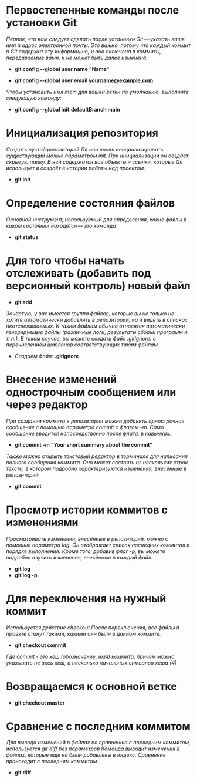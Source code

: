 # Первостепенные команды после установки Git

*Первое, что вам следует сделать после установки Git — указать ваше имя и адрес электронной почты. Это важно, потому что каждый коммит в Git содержит эту информацию, и она включена в коммиты, передаваемые вами, и не может быть далее изменена:*

*   **git config --global user.name "Name"**

*   **git config --global user.email yourname@example.com**

*Чтобы установить имя main для вашей ветки по умолчанию, выполните следующую команду:*

*  **git config --global init.defaultBranch main**

# Инициализация репозитория

*Создать пустой репозиторий Git или вновь инициализировать существующий можно параметром init. При инициализации он создаст скрытую папку. В ней содержатся все объекты и ссылки, которые Git использует и создаёт в истории работы над проектом.*

* **git init**

# Определение состояния файлов

*Основной инструмент, используемый для определения, какие файлы в каком состоянии находятся — это команда*
* **git status**

# Для того чтобы начать отслеживать (добавить под версионный контроль) новый файл
* **git add**

*Зачастую, у вас имеется группа файлов, которые вы не только не хотите автоматически добавлять в репозиторий, но и видеть в списках неотслеживаемых. К таким файлам обычно относятся автоматически генерируемые файлы (различные логи, результаты сборки программ и т. п.). В таком случае, вы можете создать файл .gitignore. с перечислением шаблонов соответствующих таким файлам.*

* *Создаём файл:*  **.gitignore**

# Внесение изменений однострочным сообщением или через редактор

*При создании коммита в репозитории можно добавить однострочное сообщение с помощью параметра commit с флагом -m. Само сообщение вводится непосредственно после флага, в кавычках.*

* **git commit -m "Your short summary about the commit"**

*Также можно открыть текстовый редактор в терминале для написания полного сообщения коммита. Оно может состоять из нескольких строк текста, в котором подробно характеризуются изменения, внесённые в репозиторий.*

* **git commit**

# Просмотр истории коммитов с изменениями

*Просматривать изменения, внесённые в репозиторий, можно с помощью параметра log. Он отображает список последних коммитов в порядке выполнения. Кроме того, добавив флаг -p, вы можете подробно изучить изменения, внесённые в каждый файл.*

* **git log**
* **git log -p**

# Для переключения на нужный коммит 

*Используется действие checkout.После переключения, все файлы в проекте станут такими, какими они были в данном коммите.*

* **git checkout commit**

*Где commit - это хеш (обозначение, имя) коммита, причем можно указывать не весь хеш, а несколько начальных символов хеша (4)*

# Возвращаемся к основной ветке

* **git checkout master**

# Сравнение с последним коммитом

*Для вывода изменений в файлах по сравнению с последним коммитом, используется git diff без параметров Команда выводит изменения в файлах, которые еще не были добавлены в индекс. Сравнение происходит с последним коммитом.*

* **git diff**

